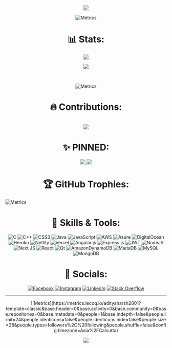 <center>



  <a href="https://git.io/typing-svg">
    <img src="https://readme-typing-svg.herokuapp.com/?lines=console.log(%22Hello%2C%20World!%22);print(%22Hello%2C%20World!%22);printf(%22Hello%2C%20World!%22);fmt.Println(%22Hello%2C%20World!%22);println!(%22Hello%2C%20World!%22);cout%20%3C%3C%20%22Hello%2C%20World!%22&center=true&size=27&width=550">

  </a>
</h1>

![Metrics](https://metrics.lecoq.io/adityaharsh2001?template=classic&isocalendar=1&base.indepth=false&isocalendar.duration=half-year&config.timezone=Asia%2FCalcutta)
<h1 align="center"> 📊 Stats: </h1>

<center>
  
  
![](https://github-readme-stats.vercel.app/api?username=adityaharsh2001&theme=highcontrast&hide_border=false&include_all_commits=true&count_private=true)
<br/>
</center>
<center>

![](https://github-readme-streak-stats.herokuapp.com/?user=adityaharsh2001&theme=highcontrast&hide_border=false)
</center>
<br/>


![Metrics](https://metrics.lecoq.io/adityaharsh2001?template=classic&base.header=0&base.activity=0&base.community=0&base.repositories=0&base.metadata=0&languages=1&followup=1&code=1&base.indepth=false&languages.limit=8&languages.threshold=0%25&languages.other=false&languages.colors=github&languages.sections=most-used&languages.indepth=false&languages.analysis.timeout=15&languages.categories=markup%2C%20programming&languages.recent.categories=markup%2C%20programming&languages.recent.load=300&languages.recent.days=14&followup.sections=repositories&followup.indepth=false&code.lines=12&code.load=400&code.days=3&code.visibility=public&config.timezone=Asia%2FCalcutta)



<h1 align="center"> 🔥 Contributions: </h1>
<center>


  <br>
  <a href="https://github.com/adityaharsh2001/github-readme-activity-graph">
    <img src="https://activity-graph.herokuapp.com/graph?username=adityaharsh2001&theme=rogue&hide_border=true">
  </a>




 
 </center>
<h1 align="center"> ✨ PINNED: </h1>
<p align="center">
  <a href="https://github.com/adityaharsh2001/unfurling-meet">
    <img src="https://github-readme-stats.vercel.app/api/pin/?username=adityaharsh2001&repo=unfurling-meet&bg_color=0d1117&text_color=FFF&border_color=444">
  </a>
  <a href="https://github.com/adityaharsh2001/online-ide">
    <img src="https://github-readme-stats.vercel.app/api/pin/?username=adityaharsh2001&repo=online-ide&bg_color=0d1117&text_color=FFF&border_color=444">
  </a>
    
</p>    

</center>
<h1 align="center"> 🏆 GitHub Trophies: </h1>

![Metrics](https://metrics.lecoq.io/adityaharsh2001?template=classic&base.header=0&base.activity=0&base.community=0&base.repositories=0&base.metadata=0&achievements=1&base.indepth=false&achievements.threshold=C&achievements.secrets=true&achievements.display=detailed&achievements.limit=0&config.timezone=Asia%2FCalcutta)
<center>

<h1 align="center"> 🔧 Skills & Tools: </h1>

<center>

  ![C](https://img.shields.io/badge/c-%2300599C.svg?style=for-the-badge&logo=c&logoColor=white) ![C++](https://img.shields.io/badge/c++-%2300599C.svg?style=for-the-badge&logo=c%2B%2B&logoColor=white) ![CSS3](https://img.shields.io/badge/css3-%231572B6.svg?style=for-the-badge&logo=css3&logoColor=white) ![Java](https://img.shields.io/badge/java-%23ED8B00.svg?style=for-the-badge&logo=java&logoColor=white) ![JavaScript](https://img.shields.io/badge/javascript-%23323330.svg?style=for-the-badge&logo=javascript&logoColor=%23F7DF1E) ![AWS](https://img.shields.io/badge/AWS-%23FF9900.svg?style=for-the-badge&logo=amazon-aws&logoColor=white) ![Azure](https://img.shields.io/badge/azure-%230072C6.svg?style=for-the-badge&logo=azure-devops&logoColor=white) ![DigitalOcean](https://img.shields.io/badge/DigitalOcean-%230167ff.svg?style=for-the-badge&logo=digitalOcean&logoColor=white) ![Heroku](https://img.shields.io/badge/heroku-%23430098.svg?style=for-the-badge&logo=heroku&logoColor=white) ![Netlify](https://img.shields.io/badge/netlify-%23000000.svg?style=for-the-badge&logo=netlify&logoColor=#00C7B7) ![Vercel](https://img.shields.io/badge/vercel-%23000000.svg?style=for-the-badge&logo=vercel&logoColor=white) ![Angular.js](https://img.shields.io/badge/angular.js-%23E23237.svg?style=for-the-badge&logo=angularjs&logoColor=white) ![Express.js](https://img.shields.io/badge/express.js-%23404d59.svg?style=for-the-badge&logo=express&logoColor=%2361DAFB) ![JWT](https://img.shields.io/badge/JWT-black?style=for-the-badge&logo=JSON%20web%20tokens) ![NodeJS](https://img.shields.io/badge/node.js-6DA55F?style=for-the-badge&logo=node.js&logoColor=white) ![Next JS](https://img.shields.io/badge/Next-black?style=for-the-badge&logo=next.js&logoColor=white) ![React](https://img.shields.io/badge/react-%2320232a.svg?style=for-the-badge&logo=react&logoColor=%2361DAFB) ![Qt](https://img.shields.io/badge/Qt-%23217346.svg?style=for-the-badge&logo=Qt&logoColor=white) ![AmazonDynamoDB](https://img.shields.io/badge/Amazon%20DynamoDB-4053D6?style=for-the-badge&logo=Amazon%20DynamoDB&logoColor=white) ![MariaDB](https://img.shields.io/badge/MariaDB-003545?style=for-the-badge&logo=mariadb&logoColor=white) ![MySQL](https://img.shields.io/badge/mysql-%2300f.svg?style=for-the-badge&logo=mysql&logoColor=white) ![MongoDB](https://img.shields.io/badge/MongoDB-%234ea94b.svg?style=for-the-badge&logo=mongodb&logoColor=white)
<p>

<h1 align="center"> 🤝 Socials: </h1>

<center>

 [![Facebook](https://img.shields.io/badge/Facebook-%231877F2.svg?logo=Facebook&logoColor=white)](https://facebook.com/aditya.harsh.543) [![Instagram](https://img.shields.io/badge/Instagram-%23E4405F.svg?logo=Instagram&logoColor=white)](https://instagram.com/geeky_adi) [![LinkedIn](https://img.shields.io/badge/LinkedIn-%230077B5.svg?logo=linkedin&logoColor=white)](https://linkedin.com/in/aditya-harsh-9b3559118) [![Stack Overflow](https://img.shields.io/badge/-Stackoverflow-FE7A16?logo=stack-overflow&logoColor=white)](https://stackoverflow.com/users/15481284) 
  <center>  

</h1>

<hr>
</center>
![Metrics](https://metrics.lecoq.io/adityaharsh2001?template=classic&base.header=0&base.activity=0&base.community=0&base.repositories=0&base.metadata=0&people=1&base.indepth=false&people.limit=24&people.identicons=false&people.identicons.hide=false&people.size=28&people.types=followers%2C%20following&people.shuffle=false&config.timezone=Asia%2FCalcutta)

   ![](https://quotes-github-readme.vercel.app/api?type=horizontal&theme=dark)
